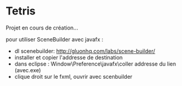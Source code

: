 # Tetris

Projet en cours de création...

pour utiliser SceneBuilder avec javafx : 

- dl scenebuilder: http://gluonhq.com/labs/scene-builder/
- installer et copier l'addresse de destination
- dans eclipse : Window\Preference\javafx\coller addresse du lien (avec.exe)
- clique droit sur le  fxml, ouvrir avec scenbuilder